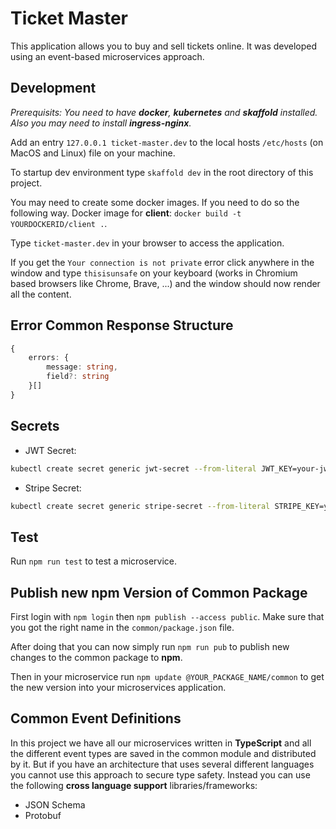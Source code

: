 # Ticket Master

This application allows you to buy and sell tickets online. It was developed using an event-based microservices approach.

## Development

_Prerequisits: You need to have **docker**, **kubernetes** and **skaffold** installed. Also you may need to install **ingress-nginx**._

Add an entry `127.0.0.1 ticket-master.dev` to the local hosts `/etc/hosts` (on MacOS and Linux) file on your machine.

To startup dev environment type `skaffold dev` in the root directory of this project.

You may need to create some docker images. If you need to do so the following way. Docker image for **client**: `docker build -t YOURDOCKERID/client .`.

Type `ticket-master.dev` in your browser to access the application.

If you get the `Your connection is not private` error click anywhere in the window and type `thisisunsafe` on your keyboard (works in Chromium based browsers like Chrome, Brave, ...) and the window should now render all the content.

## Error Common Response Structure

```ts
{
    errors: {
        message: string,
        field?: string
    }[]
}
```

## Secrets

- JWT Secret:

```bash
kubectl create secret generic jwt-secret --from-literal JWT_KEY=your-jwt-secret
```

- Stripe Secret:

```bash
kubectl create secret generic stripe-secret --from-literal STRIPE_KEY=your-stripe-secret-key
```

## Test

Run `npm run test` to test a microservice.

## Publish new npm Version of Common Package

First login with `npm login` then `npm publish --access public`. Make sure that you got the right name in the `common/package.json` file.

After doing that you can now simply run `npm run pub` to publish new changes to the common package to **npm**.

Then in your microservice run `npm update @YOUR_PACKAGE_NAME/common` to get the new version into your microservices application.

## Common Event Definitions

In this project we have all our microservices written in **TypeScript** and all the different event types are saved in the common module and distributed by it. But if you have an architecture that uses several different languages you cannot use this approach to secure type safety. Instead you can use the following **cross language support** libraries/frameworks:

- JSON Schema
- Protobuf
